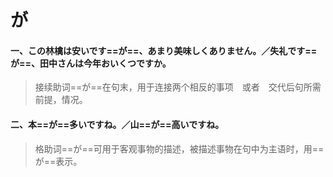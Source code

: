 # が

#### 一、この林檎は安いです==が==、あまり美味しくありません。／失礼です==が==、田中さんは今年おいくつですか。

> 接续助词==が==在句末，用于连接两个相反的事项　或者　交代后句所需前提，情况。

#### 二、本==が==多いですね。／山==が==高いですね。

> 格助词==が==可用于客观事物的描述，被描述事物在句中为主语时，用==が==表示。
